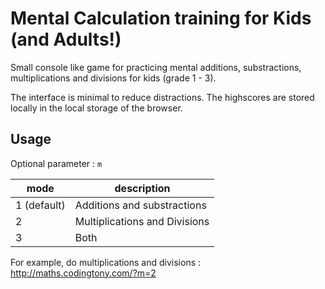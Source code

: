# Mental Calculation training for Kids (and Adults!)
Small console like game for practicing mental additions, substractions, multiplications and divisions for kids (grade 1 - 3).

The interface is minimal to reduce distractions. 
The highscores are stored locally in the local storage of the browser.

## Usage

Optional parameter : `m` 

| mode | description | 
| - | ----- |
| 1 (default) | Additions and substractions |
| 2 | Multiplications and Divisions |
| 3 | Both |

For example, do multiplications and divisions : http://maths.codingtony.com/?m=2
